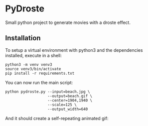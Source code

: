 # PyDroste

Small python project to generate movies with a droste effect.

## Installation

To setup a virtual environment with python3 and the dependencies installed,
execute in a shell:

    python3 -m venv venv3
    source venv3/bin/activate
    pip install -r requirements.txt

You can now run the main script:

    python pydroste.py --input=beach.jpg \
                       --output=beach.gif \
                       --center=1904,1940 \
                       --scale=125 \
                       --output_width=640

And it should create a self-repeating animated gif:
